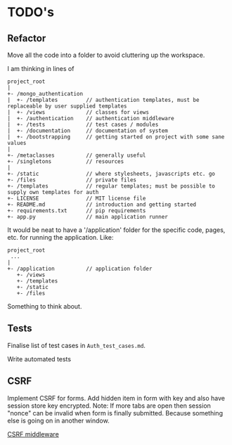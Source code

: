 # TODO's

## Refactor

Move all the code into a folder to avoid cluttering up the workspace.

I am thinking in lines of 

```
project_root
|
+- /mongo_authentication
|  +- /templates         // authentication templates, must be replaceable by user supplied templates
|  +- /views             // classes for views
|  +- /authentication    // authentication middleware
|  +- /tests             // test cases / modules
|  +- /documentation     // documentation of system
|  +- /bootstrapping     // getting started on project with some sane values
|
+- /metaclasses          // generally useful
+- /singletons           // resources
|
+- /static               // where stylesheets, javascripts etc. go
+- /files                // private files
+- /templates            // regular templates; must be possible to supply own templates for auth
+- LICENSE               // MIT license file
+- README.md             // introduction and getting started
+- requirements.txt      // pip requirements
+- app.py                // main application runner
```

It would be neat to have a '/application' folder for the specific code, pages, etc. for running the 
application. Like:

```
project_root
 ...
|
+- /application          // application folder
   +- /views             
   +- /templates
   +- /static
   +- /files
```

Something to think about.

## Tests

Finalise list of test cases in `Auth_test_cases.md`.

Write automated tests

## CSRF

Implement CSRF for forms. Add hidden item in form with key and also have session store key encrypted.
Note: If more tabs are open then session "nonce" can be invalid when form is finally submitted. Because
something else is going on in another window.

[CSRF middleware](https://github.com/gnat/csrf-starlette-fastapi/blob/main/csrf_middleware.py)